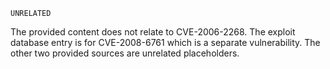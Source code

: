 ```
UNRELATED
```
The provided content does not relate to CVE-2006-2268. The exploit database entry is for CVE-2008-6761 which is a separate vulnerability. The other two provided sources are unrelated placeholders.